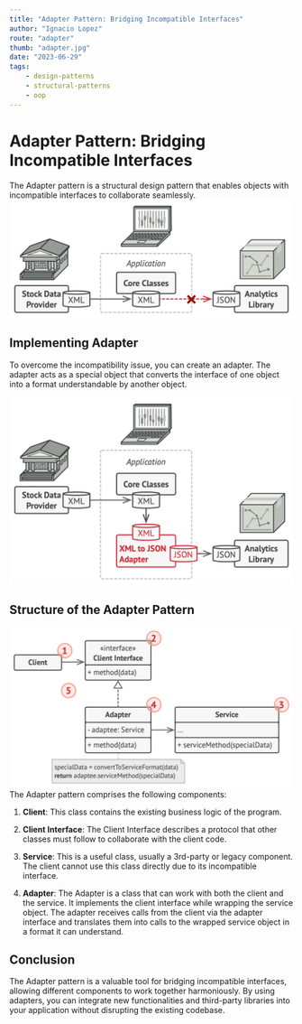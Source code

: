 ```yaml
---
title: "Adapter Pattern: Bridging Incompatible Interfaces"
author: "Ignacio Lopez"
route: "adapter"
thumb: "adapter.jpg"
date: "2023-06-29"
tags:
    - design-patterns
    - structural-patterns
    - oop
---
```



# Adapter Pattern: Bridging Incompatible Interfaces

The Adapter pattern is a structural design pattern that enables objects with incompatible interfaces to collaborate seamlessly.
![](./images/adapter-problem.png)

## Implementing Adapter

To overcome the incompatibility issue, you can create an adapter. The adapter acts as a special object that converts the interface of one object into a format understandable by another object.


![](./images/adapter-solution.png)


## Structure of the Adapter Pattern
![](./images/adapter-structure.png)
The Adapter pattern comprises the following components:

1.  **Client**: This class contains the existing business logic of the program.
    
2.  **Client Interface**: The Client Interface describes a protocol that other classes must follow to collaborate with the client code.
    
3.  **Service**: This is a useful class, usually a 3rd-party or legacy component. The client cannot use this class directly due to its incompatible interface.
    
4.  **Adapter**: The Adapter is a class that can work with both the client and the service. It implements the client interface while wrapping the service object. The adapter receives calls from the client via the adapter interface and translates them into calls to the wrapped service object in a format it can understand.
    

## Conclusion

The Adapter pattern is a valuable tool for bridging incompatible interfaces, allowing different components to work together harmoniously. By using adapters, you can integrate new functionalities and third-party libraries into your application without disrupting the existing codebase.
